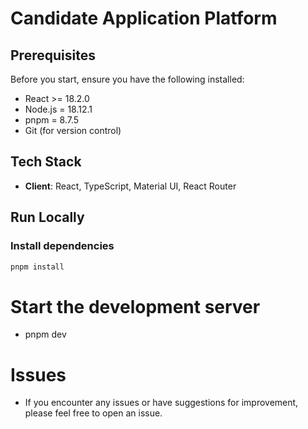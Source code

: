 # Candidate Application Platform

## Prerequisites

Before you start, ensure you have the following installed:

- React >= 18.2.0
- Node.js = 18.12.1
- pnpm = 8.7.5
- Git (for version control)

## Tech Stack

- **Client**: React, TypeScript, Material UI, React Router

## Run Locally

### Install dependencies

```bash
pnpm install
```

# Start the development server

- pnpm dev

# Issues

- If you encounter any issues or have suggestions for improvement, please feel free to open an issue.
